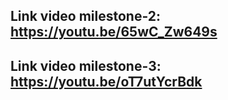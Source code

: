 ## Link video milestone-2: https://youtu.be/65wC_Zw649s
## Link video milestone-3: https://youtu.be/oT7utYcrBdk
